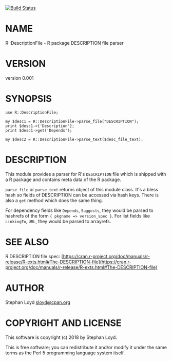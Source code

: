 [![Build Status](https://travis-ci.org/stphnlyd/perl5-R-DescriptionFile.svg?branch=master)](https://travis-ci.org/stphnlyd/perl5-R-DescriptionFile)

# NAME

R::DescriptionFile - R package DESCRIPTION file parser

# VERSION

version 0.001

# SYNOPSIS

    use R::DescriptionFile;

    my $desc1 = R::DescriptionFile->parse_file("DESCRIPTION");
    print $desc1->{'Description'};
    print $desc1->get('Depends');

    my $desc2 = R::DescriptionFile->parse_text($desc_file_text);

# DESCRIPTION

This module provides a parser for R's `DESCRIPTION` file which is shipped 
with a R package and contains meta data of the R package. 

`parse_file` or `parse_text` returns object of this module class. It's a
bless hash so fields of DESCRIPTION can be accessed via hash keys. There
is also a `get` method which does the same thing. 

For dependency fields like `Depends`, `Suggests`, they would be parsed to
hashrefs of the form `{ pkgname => version_spec }`. For list fields like
`LinkingTo`, `URL`, they would be parsed to arrayrefs.

# SEE ALSO

R DESCRIPTION file spec:
[https://cran.r-project.org/doc/manuals/r-release/R-exts.html#The-DESCRIPTION-file](https://cran.r-project.org/doc/manuals/r-release/R-exts.html#The-DESCRIPTION-file)

# AUTHOR

Stephan Loyd <sloyd@cpan.org>

# COPYRIGHT AND LICENSE

This software is copyright (c) 2018 by Stephan Loyd.

This is free software; you can redistribute it and/or modify it under
the same terms as the Perl 5 programming language system itself.
